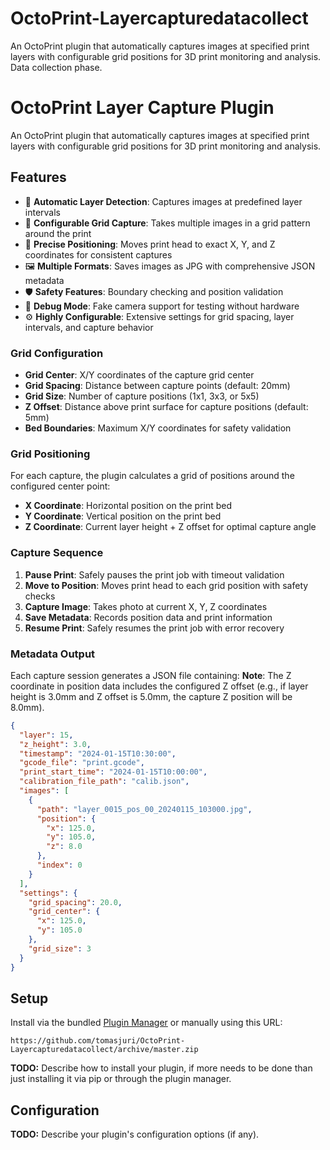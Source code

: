 # OctoPrint-Layercapturedatacollect

An OctoPrint plugin that automatically captures images at specified print layers with configurable grid positions for 3D print monitoring and analysis. Data collection phase.

# OctoPrint Layer Capture Plugin

An OctoPrint plugin that automatically captures images at specified print layers with configurable grid positions for 3D print monitoring and analysis.

## Features

- 🔄 **Automatic Layer Detection**: Captures images at predefined layer intervals
- 📍 **Configurable Grid Capture**: Takes multiple images in a grid pattern around the print
- 🎯 **Precise Positioning**: Moves print head to exact X, Y, and Z coordinates for consistent captures
- 🖼️ **Multiple Formats**: Saves images as JPG with comprehensive JSON metadata
- 🛡️ **Safety Features**: Boundary checking and position validation
- 🧪 **Debug Mode**: Fake camera support for testing without hardware
- ⚙️ **Highly Configurable**: Extensive settings for grid spacing, layer intervals, and capture behavior


### Grid Configuration
- **Grid Center**: X/Y coordinates of the capture grid center
- **Grid Spacing**: Distance between capture points (default: 20mm)
- **Grid Size**: Number of capture positions (1x1, 3x3, or 5x5)
- **Z Offset**: Distance above print surface for capture positions (default: 5mm)
- **Bed Boundaries**: Maximum X/Y coordinates for safety validation


### Grid Positioning
For each capture, the plugin calculates a grid of positions around the configured center point:
- **X Coordinate**: Horizontal position on the print bed
- **Y Coordinate**: Vertical position on the print bed  
- **Z Coordinate**: Current layer height + Z offset for optimal capture angle

### Capture Sequence
1. **Pause Print**: Safely pauses the print job with timeout validation
2. **Move to Position**: Moves print head to each grid position with safety checks
3. **Capture Image**: Takes photo at current X, Y, Z coordinates
4. **Save Metadata**: Records position data and print information
5. **Resume Print**: Safely resumes the print job with error recovery

### Metadata Output
Each capture session generates a JSON file containing:
**Note**: The Z coordinate in position data includes the configured Z offset (e.g., if layer height is 3.0mm and Z offset is 5.0mm, the capture Z position will be 8.0mm).
```json
{
  "layer": 15,
  "z_height": 3.0,
  "timestamp": "2024-01-15T10:30:00",
  "gcode_file": "print.gcode",
  "print_start_time": "2024-01-15T10:00:00",
  "calibration_file_path": "calib.json",
  "images": [
    {
      "path": "layer_0015_pos_00_20240115_103000.jpg",
      "position": {
        "x": 125.0,
        "y": 105.0,
        "z": 8.0
      },
      "index": 0
    }
  ],
  "settings": {
    "grid_spacing": 20.0,
    "grid_center": {
      "x": 125.0,
      "y": 105.0
    },
    "grid_size": 3
  }
}
```

## Setup

Install via the bundled [Plugin Manager](https://docs.octoprint.org/en/master/bundledplugins/pluginmanager.html)
or manually using this URL:

    https://github.com/tomasjuri/OctoPrint-Layercapturedatacollect/archive/master.zip

**TODO:** Describe how to install your plugin, if more needs to be done than just installing it via pip or through
the plugin manager.

## Configuration

**TODO:** Describe your plugin's configuration options (if any).
